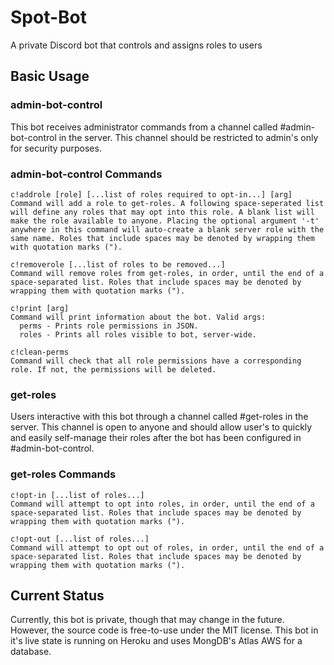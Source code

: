 # Spot-Bot
A private Discord bot that controls and assigns roles to users

## Basic Usage
### admin-bot-control

This bot receives administrator commands from a channel called \#admin-bot-control in the server. This channel should be restricted to admin's only for security purposes.

### admin-bot-control Commands
```
c!addrole [role] [...list of roles required to opt-in...] [arg]
Command will add a role to get-roles. A following space-seperated list will define any roles that may opt into this role. A blank list will make the role available to anyone. Placing the optional argument '-t' anywhere in this command will auto-create a blank server role with the same name. Roles that include spaces may be denoted by wrapping them with quotation marks (").

c!removerole [...list of roles to be removed...]
Command will remove roles from get-roles, in order, until the end of a space-separated list. Roles that include spaces may be denoted by wrapping them with quotation marks (").

c!print [arg]
Command will print information about the bot. Valid args:
  perms - Prints role permissions in JSON.
  roles - Prints all roles visible to bot, server-wide.

c!clean-perms
Command will check that all role permissions have a corresponding role. If not, the permissions will be deleted.
```

### get-roles

Users interactive with this bot through a channel called \#get-roles in the server. This channel is open to anyone and should allow user's to quickly and easily self-manage their roles after the bot has been configured in \#admin-bot-control.

### get-roles Commands
```
c!opt-in [...list of roles...]
Command will attempt to opt into roles, in order, until the end of a space-separated list. Roles that include spaces may be denoted by wrapping them with quotation marks (").

c!opt-out [...list of roles...]
Command will attempt to opt out of roles, in order, until the end of a space-separated list. Roles that include spaces may be denoted by  wrapping them with quotation marks (").
```

## Current Status

Currently, this bot is private, though that may change in the future. However, the source code is free-to-use under the MIT license.
This bot in it's live state is running on Heroku and uses MongDB's Atlas AWS for a database.
